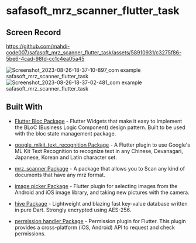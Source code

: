 # safasoft_mrz_scanner_flutter_task

## Screen Record
https://github.com/mahdi-code007/safasoft_mrz_scanner_flutter_task/assets/58910931/c3275f86-5be6-4cad-98fd-cc1c4ea05a45

![Screenshot_2023-08-26-18-37-10-897_com example safasoft_mrz_scanner_flutter_task](https://github.com/mahdi-code007/safasoft_mrz_scanner_flutter_task/assets/58910931/caa1728d-226d-4a51-be83-f5425f68eb55)
![Screenshot_2023-08-26-18-37-02-481_com example safasoft_mrz_scanner_flutter_task](https://github.com/mahdi-code007/safasoft_mrz_scanner_flutter_task/assets/58910931/c354d9ca-66bf-45b1-99ff-829986459a08)


## Built With

* [Flutter Bloc Package](https://pub.dev/packages/flutter_bloc) - Flutter Widgets that make it easy to implement the BLoC (Business Logic Component) design pattern. Built to be used with the bloc state management package.

* [google_mlkit_text_recognition Package](https://pub.dev/packages/google_mlkit_text_recognition) - A Flutter plugin to use Google's ML Kit Text Recognition to recognize text in any Chinese, Devanagari, Japanese, Korean and Latin character set.

* [mrz_scanner Package](https://pub.dev/packages/mrz_scanner) - A package that allows you to Scan any kind of documents that have any mrz format.

* [image picker Package](https://pub.dev/packages/image_picker) - Flutter plugin for selecting images from the Android and iOS image library, and taking new pictures with the camera.

* [hive Package](https://pub.dev/packages/hive) - Lightweight and blazing fast key-value database written in pure Dart. Strongly encrypted using AES-256.

* [permission handler Package](https://pub.dev/packages/permission_handler) - Permission plugin for Flutter. This plugin provides a cross-platform (iOS, Android) API to request and check permissions.



